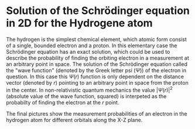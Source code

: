 # Solution of the Schrödinger equation in 2D for the Hydrogene atom
The hydrogen is the simplest chemical element, which atomic form consist of a single, bounded electron and a proton. In this elementary case the Schrödinger equation has an exact solution, which could be used to describe the probability of finding the orbiting electron in a measurement at an arbitrary point in space. The solution of the Schrödinger equation called the "wave function" (denoted by the Greek letter psi ($\Psi$)) of the electron in question. In this case this $\Psi (r)$ function is only dependent on the distance vector (denoted by $r$) pointing to an arbitrary point in space from the proton in the center. In non-relativistic quantum mechanics the value $\left| \Psi (r) \right|^{2}$ (absolute value of the wave function, squared) is interpeted as the probabilty of finding the electron at the $r$ point.

The final pictures show the measurement probabilities of an electron in the hydrogen atom for different orbitals along the X-Z plane.